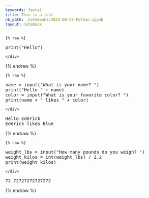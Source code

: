 ```yaml
---
keywords: fastai
title: This is a test
nb_path: _notebooks/2022-08-22-Python.ipynb
layout: notebook
---
```


<!--
#################################################
### THIS FILE WAS AUTOGENERATED! DO NOT EDIT! ###
#################################################
# file to edit: _notebooks/2022-08-22-Python.ipynb
-->

<div class="container" id="notebook-container">
        
    {% raw %}
    
<div class="cell border-box-sizing code_cell rendered">
<div class="input">

<div class="inner_cell">
    <div class="input_area">
<div class=" highlight hl-ipython3"><pre><span></span><span class="nb">print</span><span class="p">(</span><span class="s2">&quot;Hello&quot;</span><span class="p">)</span>
</pre></div>

    </div>
</div>
</div>

</div>
    {% endraw %}

    {% raw %}
    
<div class="cell border-box-sizing code_cell rendered">
<div class="input">

<div class="inner_cell">
    <div class="input_area">
<div class=" highlight hl-ipython3"><pre><span></span><span class="n">name</span> <span class="o">=</span> <span class="nb">input</span><span class="p">(</span><span class="s2">&quot;What is your name? &quot;</span><span class="p">)</span>
<span class="nb">print</span><span class="p">(</span><span class="s2">&quot;Hello &quot;</span> <span class="o">+</span> <span class="n">name</span><span class="p">)</span>
<span class="n">color</span> <span class="o">=</span> <span class="nb">input</span><span class="p">(</span><span class="s2">&quot;What is your favorite color? &quot;</span><span class="p">)</span>
<span class="nb">print</span><span class="p">(</span><span class="n">name</span> <span class="o">+</span> <span class="s2">&quot; likes &quot;</span> <span class="o">+</span> <span class="n">color</span><span class="p">)</span>
</pre></div>

    </div>
</div>
</div>

<div class="output_wrapper">
<div class="output">

<div class="output_area">

<div class="output_subarea output_stream output_stdout output_text">
<pre>Hello Ederick
Ederick likes Blue
</pre>
</div>
</div>

</div>
</div>

</div>
    {% endraw %}

    {% raw %}
    
<div class="cell border-box-sizing code_cell rendered">
<div class="input">

<div class="inner_cell">
    <div class="input_area">
<div class=" highlight hl-ipython3"><pre><span></span><span class="n">weight_lbs</span> <span class="o">=</span> <span class="nb">input</span><span class="p">(</span><span class="s2">&quot;How many pounds do you weigh? &quot;</span><span class="p">)</span>
<span class="n">weight_kilos</span> <span class="o">=</span> <span class="nb">int</span><span class="p">(</span><span class="n">weight_lbs</span><span class="p">)</span> <span class="o">/</span> <span class="mf">2.2</span>
<span class="nb">print</span><span class="p">(</span><span class="n">weight_kilos</span><span class="p">)</span>
</pre></div>

    </div>
</div>
</div>

<div class="output_wrapper">
<div class="output">

<div class="output_area">

<div class="output_subarea output_stream output_stdout output_text">
<pre>72.72727272727272
</pre>
</div>
</div>

</div>
</div>

</div>
    {% endraw %}

</div>
 

